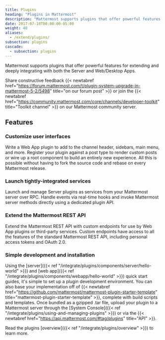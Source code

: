 ```yaml
---
title: Plugins
heading: "Plugins in Mattermost"
description: "Mattermost supports plugins that offer powerful features for extending and deeply integrating with both the Server and Web/Desktop Apps."
date: 2017-07-10T00:00:00-05:00
weight: 40
aliases:
  - /extend/plugins/
subsection: plugins
cascade:
  - subsection: plugins
---
```


Mattermost supports plugins that offer powerful features for extending and deeply integrating with both the Server and Web/Desktop Apps.

Share constructive feedback {{< newtabref href="https://forum.mattermost.com/t/plugin-system-upgrade-in-mattermost-5-2/5498" title="on our forum post" >}} or join the {{< newtabref href="https://community.mattermost.com/core/channels/developer-toolkit" title="Toolkit channel" >}} on our Mattermost community server.

## Features

### Customize user interfaces

Write a Web App plugin to add to the channel header, sidebars, main menu, and more. Register your plugin against a post type to render custom posts or wire up a root component to build an entirely new experience. All this is possible without having to fork the source code and rebase on every Mattermost release.

### Launch tightly-integrated services

Launch and manage Server plugins as services from your Mattermost server over RPC. Handle events via real-time hooks and invoke Mattermost server methods directly using a dedicated plugin API.

### Extend the Mattermost REST API

Extend the Mattermost REST API with custom endpoints for use by Web App plugins or third-party services. Custom endpoints have access to all the features of the standard Mattermost REST API, including personal access tokens and OAuth 2.0.

### Simple development and installation

Using the [server]({{< ref "/integrate/plugins/components/server/hello-world" >}}) and [web app]({{< ref "/integrate/plugins/components/webapp/hello-world" >}}) quick start guides, it's simple to set up a plugin development environment. You can also base your implementation off of {{< newtabref href="https://github.com/mattermost/mattermost-plugin-starter-template" title="mattermost-plugin-starter-template" >}}, complete with build scripts and templates. Once bundled as a gzipped .tar file, upload your plugin to a Mattermost server through the [System Console]({{< ref "/integrate/plugins/using-and-managing-plugins" >}}) or via the {{< newtabref href="https://api.mattermost.com/#tag/plugins" title="API" >}}.

Read the plugins [overview]({{< ref "/integrate/plugins/overview" >}}) to learn more.
